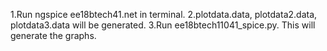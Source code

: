 1.Run ngspice ee18btech41.net in terminal. 
2.plotdata.data, plotdata2.data, plotdata3.data will be generated.
3.Run ee18btech11041_spice.py. This will generate the graphs. 
